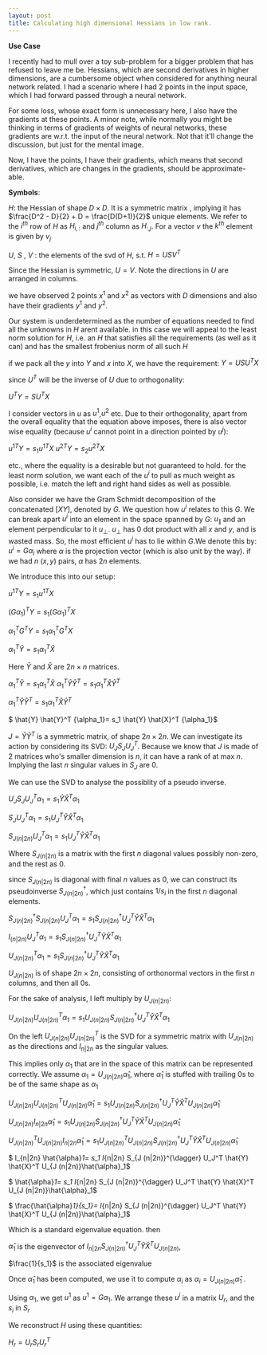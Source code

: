 ```yaml
---
layout: post
title: Calculating high dimensional Hessians in low rank.
---
```




**Use Case**<br>

I recently had to mull over a toy sub-problem for a bigger problem that has refused to leave me be. Hessians, which are second derivatives in higher dimensions, are a cumbersome object when considered for anything neural network related. I had a scenario where I had 2 points in the input space, which I had forward passed through a neural network. 

For some loss,  whose exact form is unnecessary here, I also have the gradients at these points. A minor note, while normally you might be thinking in terms of gradients of weights of neural networks, these gradients are w.r.t. the input of the neural network. Not that it'll change the discussion, but just for the mental image. 

Now, I have the points, I have their gradients, which means that second derivatives, which are changes in the gradients, should be approximate-able. 

__Symbols__:

$H$: the Hessian of shape $D \times D$. It is a symmetric matrix , implying it has $\frac{D^2 - D}{2} + D = \frac{D(D+1)}{2}$ unique elements. We refer to the $i^{th}$ row of $H$ as $H_{i,:}$ and $j^{th}$ column as $H_{:,j}$. For a vector $v$ the $k^{th}$ element is given by $v_{j}$


$U$, $S$ , $V$ : the elements of the svd of $H$, s.t. $H = U S V^{T}$

Since the Hessian is symmetric, $U=V$.  Note the directions in $U$ are arranged in columns.


<!-- Derivative of a scalar wr.t. scalar $\frac{d (.)}{d (.)}$ -->

we have observed 2 points $x^{1}$ and $x^{2}$ as vectors with $D$ dimensions and also have their gradients $y^{1}$ and $y^{2}$.

Our system is underdetermined as the number of equations needed to find all the unknowns in $H$ arent available. in this case we will appeal to the least norm solution for $H$, i.e. an $H$ that satisfies all the requirements (as well as it can) and has the smallest frobenius norm of all such $H$

if we pack all the $y$ into $Y$ and $x$ into $X$, we have the requirement:
$Y = USU^T X$

since $U^T$ will be the inverse of $U$ due to orthogonality:

$U^T Y = SU^T X$

I consider vectors in $u$ as $u^1$,$u^2$ etc. Due to their orthogonality, apart from the overall equality that the equation above imposes, there is also vector wise equality (because $u^i$ cannot point in a direction pointed by $u^j$):

${u^1}^T Y = s_1{u^1}^T X$
${u^2}^T Y = s_2{u^2}^T X$

etc., where the equality is a desirable but not guaranteed to hold. for the least norm solution, we want each of the $u^i$ to pull as much weight as possible, i.e. match the left and right hand sides as well as possible. 

Also consider we have the Gram Schmidt decomposition of the concatenated $[X Y]$, denoted by $G$. We question how $u^i$ relates to this $G$. We can break apart $u^i$ into an element in the space spanned by $G$: $u_{\|}$ and an element perpendicular to it $u_{\perp}$. $u_{\perp}$ has $0$ dot product with all $x$ and $y$, and is wasted mass. So, the most efficient $u^{i}$ has to lie within $G$.We denote this by:
$u^i = G \alpha_i$
where $\alpha$ is the projection vector (which is also unit by the way). if we had $n$ $(x,y)$ pairs, $\alpha$ has $2n$ elements.

We introduce this into our setup:

${u^1}^T Y = s_1{u^1}^T X$

${(G \alpha_1)}^T Y = s_1{(G \alpha_1)}^T X$

${\alpha_1}^T G^T Y = s_1{\alpha_1}^T G^T X$

${\alpha_1}^T \hat{Y} = s_1{\alpha_1}^T \hat{X}$

Here $\hat{Y}$ and $\hat{X}$ are $2n \times n$ matrices.

${\alpha_1}^T \hat{Y} = s_1{\alpha_1}^T \hat{X}$
${\alpha_1}^T \hat{Y} \hat{Y}^T = s_1{\alpha_1}^T \hat{X} \hat{Y}^T$


${\alpha_1}^T \hat{Y} \hat{Y}^T = s_1{\alpha_1}^T \hat{X} \hat{Y}^T$

$ \hat{Y} \hat{Y}^T  {\alpha_1}= s_1 \hat{Y} \hat{X}^T {\alpha_1}$

$J = \hat{Y} \hat{Y}^T$ is a symmetric matrix, of shape $2n \times 2n$. We can investigate its action by considering its SVD:  $U_J S_J U_J^T$. Because we know that $J$ is made of 2 matrices who's smaller dimension is $n$, it can have a rank of at max $n$. Implying the last $n$ singular values in $S_J$ are $0$.

We can use the SVD to analyse the possiblity of  a pseudo inverse.


$U_J S_J U_J^T  {\alpha_1}= s_1 \hat{Y} \hat{X}^T {\alpha_1}$

$S_J U_J^T  {\alpha_1}= s_1 U_J^T \hat{Y} \hat{X}^T {\alpha_1}$



$S_{J (n|2n)} U_J^T  {\alpha_1}= s_1 U_J^T \hat{Y} \hat{X}^T {\alpha_1}$

Where $S_{J (n|2n)}$ is a matrix with the first $n$ diagonal values possibly non-zero, and the rest as $0$. 

since $S_{J (n|2n)}$ is diagonal with final $n$ values as 0, we can construct its pseudoinverse $S_{J (n|2n)}^{\dagger}$, which just contains $1/s_{i}$ in the first $n$ diagonal elements. 

$S_{J (n|2n)}^{\dagger} S_{J (n|2n)} U_J^T  {\alpha_1}= s_1 S_{J (n|2n)}^{\dagger} U_J^T \hat{Y} \hat{X}^T {\alpha_1}$

$I_{(n|2n)} U_J^T  {\alpha_1}= s_1 S_{J (n|2n)}^{\dagger} U_J^T \hat{Y} \hat{X}^T {\alpha_1}$


$U_{J (n|2n)}^T  {\alpha_1}= s_1 S_{J (n|2n)}^{\dagger} U_J^T \hat{Y} \hat{X}^T {\alpha_1}$


$U_{J (n|2n)}$ is of shape $2n \times 2n$, consisting of orthonormal vectors in the first $n$ columns, and then all $0$s. 

For the sake of analysis, I left multiply by $U_{J (n|2n)}$:

$U_{J (n|2n)} U_{J (n|2n)}^T  {\alpha_1}= s_1 U_{J (n|2n)} S_{J (n|2n)}^{\dagger} U_J^T \hat{Y} \hat{X}^T {\alpha_1}$

On the left $U_{J (n|2n)} U_{J (n|2n)}^T$ is the SVD for a symmetric matrix with $U_{J (n|2n)}$ as the directions and $I_{n|2n}$ as the singular values. 

This implies only $\alpha_1$ that are in the space of this matrix can be represented correctly. We assume ${\alpha}_1 = U_{J (n|2n)}\hat{\alpha}_1$, where $\hat{\alpha}_1$ is stuffed with trailing $0$s to be of the same shape as $\alpha_1$

$U_{J (n|2n)} U_{J (n|2n)}^T  U_{J (n|2n)}\hat{\alpha}_1= s_1 U_{J (n|2n)} S_{J (n|2n)}^{\dagger} U_J^T \hat{Y} \hat{X}^T U_{J (n|2n)}\hat{\alpha}_1$

$U_{J (n|2n)} I_{n|2n} \hat{\alpha}_1= s_1 U_{J (n|2n)} S_{J (n|2n)}^{\dagger} U_J^T \hat{Y} \hat{X}^T U_{J (n|2n)}\hat{\alpha}_1$

$U_{J (n|2n)}^T U_{J (n|2n)} I_{n|2n} \hat{\alpha}_1= s_1 U_{J (n|2n)}^T U_{J (n|2n)} S_{J (n|2n)}^{\dagger} U_J^T \hat{Y} \hat{X}^T U_{J (n|2n)}\hat{\alpha}_1$

$ I_{n|2n} \hat{\alpha}_1= s_1 I_{n|2n} S_{J (n|2n)}^{\dagger} U_J^T \hat{Y} \hat{X}^T U_{J (n|2n)}\hat{\alpha}_1$


$ \hat{\alpha}_1= s_1 I_{n|2n} S_{J (n|2n)}^{\dagger} U_J^T \hat{Y} \hat{X}^T U_{J (n|2n)}\hat{\alpha}_1$

$ \frac{\hat{\alpha}_1}{s_1}= I_{n|2n} S_{J (n|2n)}^{\dagger} U_J^T \hat{Y} \hat{X}^T U_{J (n|2n)}\hat{\alpha}_1$

Which is a standard eigenvalue equation. then 

$\hat{\alpha}_1$ is the eigenvector of $I_{n|2n} S_{J (n|2n)}^{\dagger} U_J^T \hat{Y} \hat{X}^T U_{J (n|2n)}$,  

$\frac{1}{s_1}$ is the associated eigenvalue

Once $\hat{\alpha}_1$ has been computed, we use it to compute $\alpha_i$ as $\alpha_i = U_{J (n|2n)}\hat{\alpha}_1$ .

Using $\alpha_1$, we get $u^1$ as $u^1 = G \alpha_1$. We arrange these $u^i$ in a matrix $U_r$, and the $s_i$ in $S_r$

We reconstruct $H$ using these quantities:

$H_r = U_r S_r U_r^T$

<!-- ---

__Example__

A Hessian with rank $2$:
$H = \begin{bmatrix}
 0.68753582 & 0.77990032 & 0.67761106 \\
 0.77990032 & 0.90211256 & 0.71772732 \\
 0.67761106 & 0.71772732 & 0.81647766 \\
 \end{bmatrix}$

 $H = U S U^T$

 $H = \begin{bmatrix}
-0.54958743 & -0.19544726 & -0.81225244\\
 -0.61543158 & -0.56278256 & 0.55183309\\
 -0.56497577 & 0.80316633 & 0.1890138 \\
 \end{bmatrix}    
                \begin{bmatrix}
                2.25745730 & 0 & 0 \\
                0 & 0.148668740 & 0 \\
                0 & 0 & 0 \\
                \end{bmatrix}   \begin{bmatrix}
                                    -0.54958743 & -0.61543158 & -0.56497577 \\
                                    -0.19544726 & -0.56278256  & 0.80316633 \\
                                    -0.81225244  & 0.55183309  & 0.1890138 \\
                                \end{bmatrix}$


Measurements
$X=
\begin{bmatrix}
-2.20796738 & -0.30411266 \\
-1.40391911 & -0.54950598 \\
-0.42806159 & 0.83258512 \\
 \end{bmatrix}$
$Y=
\begin{bmatrix}
-2.90303289 & -0.07347936 \\
-3.29571902 & -0.13532473 \\
-2.85327694 & 0.07932159 \\
 \end{bmatrix}
$ -->

